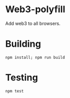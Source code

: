 # Web3-polyfill
Add web3 to all browsers.

# Building

```
npm install; npm run build
```

# Testing
```
npm test
```

